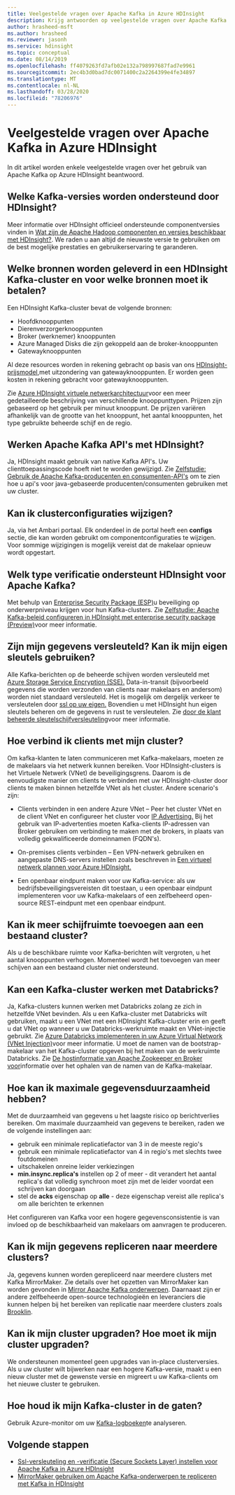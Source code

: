```yaml
---
title: Veelgestelde vragen over Apache Kafka in Azure HDInsight
description: Krijg antwoorden op veelgestelde vragen over Apache Kafka op Azure HDInsight, een beheerde Hadoop-cloudservice.
author: hrasheed-msft
ms.author: hrasheed
ms.reviewer: jasonh
ms.service: hdinsight
ms.topic: conceptual
ms.date: 08/14/2019
ms.openlocfilehash: ff4079263fd7afb02e132a798997687fad7e9961
ms.sourcegitcommit: 2ec4b3d0bad7dc0071400c2a2264399e4fe34897
ms.translationtype: MT
ms.contentlocale: nl-NL
ms.lasthandoff: 03/28/2020
ms.locfileid: "78206976"
---
```

# <a name="frequently-asked-questions-about-apache-kafka-in-azure-hdinsight"></a>Veelgestelde vragen over Apache Kafka in Azure HDInsight

In dit artikel worden enkele veelgestelde vragen over het gebruik van Apache Kafka op Azure HDInsight beantwoord.

## <a name="what-kafka-versions-are-supported-by-hdinsight"></a>Welke Kafka-versies worden ondersteund door HDInsight?

Meer informatie over HDInsight officieel ondersteunde componentversies vinden in [Wat zijn de Apache Hadoop componenten en versies beschikbaar met HDInsight?](../hdinsight-component-versioning.md#supported-hdinsight-versions). We raden u aan altijd de nieuwste versie te gebruiken om de best mogelijke prestaties en gebruikerservaring te garanderen.

## <a name="what-resources-are-provided-in-an-hdinsight-kafka-cluster-and-what-resources-am-i-charged-for"></a>Welke bronnen worden geleverd in een HDInsight Kafka-cluster en voor welke bronnen moet ik betalen?

Een HDInsight Kafka-cluster bevat de volgende bronnen:

* Hoofdknooppunten
* Dierenverzorgerknooppunten
* Broker (werknemer) knooppunten 
* Azure Managed Disks die zijn gekoppeld aan de broker-knooppunten
* Gatewayknooppunten

Al deze resources worden in rekening gebracht op basis van ons [HDInsight-prijsmodel,](https://azure.microsoft.com/pricing/details/hdinsight/)met uitzondering van gatewayknooppunten. Er worden geen kosten in rekening gebracht voor gatewayknooppunten.

Zie [Azure HDInsight virtuele netwerkarchitectuur](../hdinsight-virtual-network-architecture.md)voor een meer gedetailleerde beschrijving van verschillende knooppunttypen. Prijzen zijn gebaseerd op het gebruik per minuut knooppunt. De prijzen variëren afhankelijk van de grootte van het knooppunt, het aantal knooppunten, het type gebruikte beheerde schijf en de regio.

## <a name="do-apache-kafka-apis-work-with-hdinsight"></a>Werken Apache Kafka API's met HDInsight?

Ja, HDInsight maakt gebruik van native Kafka API's. Uw clienttoepassingscode hoeft niet te worden gewijzigd. Zie [Zelfstudie: Gebruik de Apache Kafka-producenten en consumenten-API's](./apache-kafka-producer-consumer-api.md) om te zien hoe u api's voor java-gebaseerde producenten/consumenten gebruiken met uw cluster.

## <a name="can-i-change-cluster-configurations"></a>Kan ik clusterconfiguraties wijzigen?

Ja, via het Ambari portaal. Elk onderdeel in de portal heeft een **configs** sectie, die kan worden gebruikt om componentconfiguraties te wijzigen. Voor sommige wijzigingen is mogelijk vereist dat de makelaar opnieuw wordt opgestart.

## <a name="what-type-of-authentication-does-hdinsight-support-for-apache-kafka"></a>Welk type verificatie ondersteunt HDInsight voor Apache Kafka?

Met behulp van [Enterprise Security Package (ESP)](../domain-joined/apache-domain-joined-architecture.md)u beveiliging op onderwerpniveau krijgen voor hun Kafka-clusters. Zie [Zelfstudie: Apache Kafka-beleid configureren in HDInsight met enterprise security package (Preview)](../domain-joined/apache-domain-joined-run-kafka.md)voor meer informatie.

## <a name="is-my-data-encrypted-can-i-use-my-own-keys"></a>Zijn mijn gegevens versleuteld? Kan ik mijn eigen sleutels gebruiken?

Alle Kafka-berichten op de beheerde schijven worden versleuteld met [Azure Storage Service Encryption (SSE).](../../storage/common/storage-service-encryption.md) Data-in-transit (bijvoorbeeld gegevens die worden verzonden van clients naar makelaars en andersom) worden niet standaard versleuteld. Het is mogelijk om dergelijk verkeer te versleutelen door [ssl op uw eigen.](./apache-kafka-ssl-encryption-authentication.md) Bovendien u met HDInsight hun eigen sleutels beheren om de gegevens in rust te versleutelen. Zie [door de klant beheerde sleutelschijfversleuteling](../disk-encryption.md)voor meer informatie.

## <a name="how-do-i-connect-clients-to-my-cluster"></a>Hoe verbind ik clients met mijn cluster?

Om kafka-klanten te laten communiceren met Kafka-makelaars, moeten ze de makelaars via het netwerk kunnen bereiken. Voor HDInsight-clusters is het Virtuele Netwerk (VNet) de beveiligingsgrens. Daarom is de eenvoudigste manier om clients te verbinden met uw HDInsight-cluster door clients te maken binnen hetzelfde VNet als het cluster. Andere scenario's zijn:

* Clients verbinden in een andere Azure VNet – Peer het cluster VNet en de client VNet en configureer het cluster voor [IP Advertising.](apache-kafka-connect-vpn-gateway.md#configure-kafka-for-ip-advertising) Bij het gebruik van IP-advertenties moeten Kafka-clients IP-adressen van Broker gebruiken om verbinding te maken met de brokers, in plaats van volledig gekwalificeerde domeinnamen (FQDN's).

* On-premises clients verbinden – Een VPN-netwerk gebruiken en aangepaste DNS-servers instellen zoals beschreven in [Een virtueel netwerk plannen voor Azure HDInsight.](../hdinsight-plan-virtual-network-deployment.md)

* Een openbaar eindpunt maken voor uw Kafka-service: als uw bedrijfsbeveiligingsvereisten dit toestaan, u een openbaar eindpunt implementeren voor uw Kafka-makelaars of een zelfbeheerd open-source REST-eindpunt met een openbaar eindpunt.

## <a name="can-i-add-more-disk-space-on-an-existing-cluster"></a>Kan ik meer schijfruimte toevoegen aan een bestaand cluster?

Als u de beschikbare ruimte voor Kafka-berichten wilt vergroten, u het aantal knooppunten verhogen. Momenteel wordt het toevoegen van meer schijven aan een bestaand cluster niet ondersteund.

## <a name="can-a-kafka-cluster-work-with-databricks"></a>Kan een Kafka-cluster werken met Databricks? 

Ja, Kafka-clusters kunnen werken met Databricks zolang ze zich in hetzelfde VNet bevinden. Als u een Kafka-cluster met Databricks wilt gebruiken, maakt u een VNet met een HDInsight Kafka-cluster erin en geeft u dat VNet op wanneer u uw Databricks-werkruimte maakt en VNet-injectie gebruikt. Zie [Azure Databricks implementeren in uw Azure Virtual Network (VNet Injection)](https://docs.microsoft.com/azure/databricks/administration-guide/cloud-configurations/azure/vnet-inject)voor meer informatie. U moet de namen van de bootstrap-makelaar van het Kafka-cluster opgeven bij het maken van de werkruimte Databricks. Zie [De hostinformatie van Apache Zookeeper en Broker voor](https://docs.microsoft.com/azure/hdinsight/kafka/apache-kafka-get-started#getkafkainfo)informatie over het ophalen van de namen van de Kafka-makelaar.

## <a name="how-can-i-have-maximum-data-durability"></a>Hoe kan ik maximale gegevensduurzaamheid hebben?

Met de duurzaamheid van gegevens u het laagste risico op berichtverlies bereiken. Om maximale duurzaamheid van gegevens te bereiken, raden we de volgende instellingen aan:

* gebruik een minimale replicatiefactor van 3 in de meeste regio's
* gebruik een minimale replicatiefactor van 4 in regio's met slechts twee foutdomeinen
* uitschakelen onreine leider verkiezingen
* **min.insync.replica's** instellen op 2 of meer - dit verandert het aantal replica's dat volledig synchroon moet zijn met de leider voordat een schrijven kan doorgaan
* stel de **acks** eigenschap op **alle** - deze eigenschap vereist alle replica's om alle berichten te erkennen

Het configureren van Kafka voor een hogere gegevensconsistentie is van invloed op de beschikbaarheid van makelaars om aanvragen te produceren.

## <a name="can-i-replicate-my-data-to-multiple-clusters"></a>Kan ik mijn gegevens repliceren naar meerdere clusters?

Ja, gegevens kunnen worden gerepliceerd naar meerdere clusters met Kafka MirrorMaker. Zie details over het opzetten van MirrorMaker kan worden gevonden in [Mirror Apache Kafka onderwerpen](apache-kafka-mirroring.md). Daarnaast zijn er andere zelfbeheerde open-source technologieën en leveranciers die kunnen helpen bij het bereiken van replicatie naar meerdere clusters zoals [Brooklin](https://github.com/linkedin/Brooklin/).

## <a name="can-i-upgrade-my-cluster-how-should-i-upgrade-my-cluster"></a>Kan ik mijn cluster upgraden? Hoe moet ik mijn cluster upgraden?

We ondersteunen momenteel geen upgrades van in-place clusterversies. Als u uw cluster wilt bijwerken naar een hogere Kafka-versie, maakt u een nieuw cluster met de gewenste versie en migreert u uw Kafka-clients om het nieuwe cluster te gebruiken.

## <a name="how-do-i-monitor-my-kafka-cluster"></a>Hoe houd ik mijn Kafka-cluster in de gaten?

Gebruik Azure-monitor om uw [Kafka-logboeken](./apache-kafka-log-analytics-operations-management.md)te analyseren.

## <a name="next-steps"></a>Volgende stappen

* [Ssl-versleuteling en -verificatie (Secure Sockets Layer) instellen voor Apache Kafka in Azure HDInsight](./apache-kafka-ssl-encryption-authentication.md)
* [MirrorMaker gebruiken om Apache Kafka-onderwerpen te repliceren met Kafka in HDInsight](./apache-kafka-mirroring.md)
